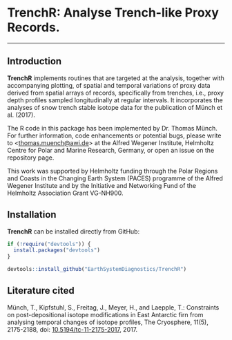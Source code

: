 # TrenchR: Analyse Trench-like Proxy Records.

------------------------------

## Introduction

**TrenchR** implements routines that are targeted at the analysis, together with
accompanying plotting, of spatial and temporal variations of proxy data
derived from spatial arrays of records, specifically from trenches, i.e.,
proxy depth profiles sampled longitudinally at regular intervals. It
incorporates the analyses of snow trench stable isotope data for the
publication of Münch et al. (2017).

The R code in this package has been implemented by Dr. Thomas Münch. For further
information, code enhancements or potential bugs, please write to
<<thomas.muench@awi.de>> at the Alfred Wegener Institute, Helmholtz Centre for
Polar and Marine Research, Germany, or open an issue on the repository page.

This work was supported by Helmholtz funding through the Polar Regions and
Coasts in the Changing Earth System (PACES) programme of the Alfred Wegener
Institute and by the Initiative and Networking Fund of the Helmholtz Association
Grant VG-NH900.
 
## Installation

**TrenchR** can be installed directly from GitHub:

```r
if (!require("devtools")) {
  install.packages("devtools")
}

devtools::install_github("EarthSystemDiagnostics/TrenchR")
```


## Literature cited

Münch, T., Kipfstuhl, S., Freitag, J., Meyer, H., and Laepple, T.: Constraints
on post-depositional isotope modifications in East Antarctic firn from analysing
temporal changes of isotope profiles, The Cryosphere, 11(5), 2175-2188, doi:
[10.5194/tc-11-2175-2017](https://doi.org/10.5194/tc-11-2175-2017), 2017.
